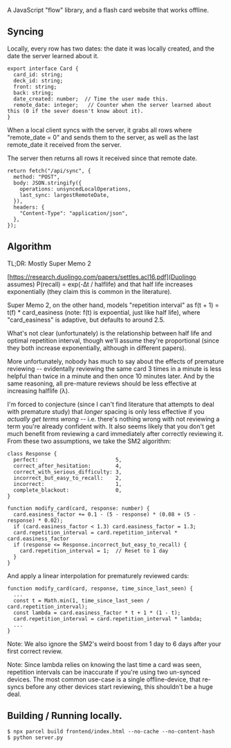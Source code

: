 
A JavaScript "flow" library, and a flash card website that works offline.

## Syncing

Locally, every row has two dates: the date it was locally created, and the date the server learned about it.

```
export interface Card {
  card_id: string;
  deck_id: string;
  front: string;
  back: string;
  date_created: number;  // Time the user made this.
  remote_date: integer;   // Counter when the server learned about this (0 if the sever doesn't know about it).
}
```

When a local client syncs with the server, it grabs all rows where "remote_date = 0" and sends them to the server, as well as the last remote_date it received from the server.

The server then returns all rows it received since that remote date.

```
return fetch("/api/sync", {
  method: "POST",
  body: JSON.stringify({
    operations: unsyncedLocalOperations,
    last_sync: largestRemoteDate,
  }),
  headers: {
    "Content-Type": "application/json",
  },
});
```

## Algorithm

TL;DR: Mostly Super Memo 2

[https://research.duolingo.com/papers/settles.acl16.pdf](Duolingo assumes) P(recall) = exp(-∆t / halflife) and that half life increases exponentially (they claim this is common in the literature).

Super Memo 2, on the other hand, models "repetition interval" as f(t + 1) = t(f) * card_easiness (note: f(t) is expoential, just like half life), where "card_easiness" is adaptive, but defaults to around 2.5.

What's not clear (unfortunately) is the relationship between half life and optimal repetition interval, though we'll assume they're proportional (since they both increase exponentially, although in different papers).

More unfortunately, nobody has much to say about the effects of premature reviewing -- evidentally reviewing the same card 3 times in a minute is less helpful than twice in a minute and then once 10 minutes later. And by the same reasoning, all pre-mature reviews should be less effective at increasing halflife (λ).

I'm forced to conjecture (since I can't find literature that attempts to deal with premature study) that *longer* spacing is only less effective if you *actually get terms wrong* -- i.e. there's nothing wrong with not reviewing a term you're already confident with. It also seems likely that you don't get much benefit from reviewing a card immediately after correctly reviewing it. From these two assumptions, we take the SM2 algorithm:

```
class Response {
  perfect:                         5,
  correct_after_hesitation:        4,
  correct_with_serious_difficulty: 3,
  incorrect_but_easy_to_recall:    2,
  incorrect:                       1,
  complete_blackout:               0,
}

function modify_card(card, response: number) {
  card.easiness_factor += 0.1 - (5 - response) * (0.08 + (5 - response) * 0.02);
  if (card.easiness_factor < 1.3) card.easiness_factor = 1.3;
  card.repetition_interval = card.repetition_interval * card.easiness_factor
  if (response <= Response.incorrect_but_easy_to_recall) {
    card.repetition_interval = 1;  // Reset to 1 day
  }
}
```

And apply a linear interpolation for prematurely reviewed cards:

```
function modify_card(card, response, time_since_last_seen) {
  ...
  const t = Math.min(1, time_since_last_seen / card.repetition_interval);
  const lambda = card.easiness_factor * t + 1 * (1 - t);
  card.repetition_interval = card.repetition_interval * lambda;
  ...
}
```

Note: We also ignore the SM2's weird boost from 1 day to 6 days after your first correct review.

Note: Since lambda relies on knowing the last time a card was seen, repetition intervals can be inaccurate if you're using two un-synced devices. The most common use-case is a single offline-device, that re-syncs before any other devices start reviewing, this shouldn't be a huge deal.

## Building / Running locally.

```
$ npx parcel build frontend/index.html --no-cache --no-content-hash
$ python server.py
```